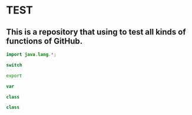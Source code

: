 TEST
===========================
This is a repository that using to test all kinds of functions of GitHub.
---------------------------

```Java
import java.lang.*;
```
```c
switch
```
```Bash
export
```
```javascript
var 
```
```c++
class
```
```cpp
class
```

